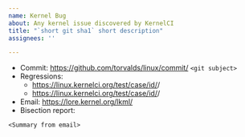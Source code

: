 ```yaml
---
name: Kernel Bug
about: Any kernel issue discovered by KernelCI
title: "`short git sha1` short description"
assignees: ''

---
```


* Commit: https://github.com/torvalds/linux/commit/<git sha1> `<git subject>`
* Regressions:
  * https://linux.kernelci.org/test/case/id/<id>/
  * https://linux.kernelci.org/test/case/id/<id>/
* Email: https://lore.kernel.org/lkml/<thread>
* Bisection report:
```
<Summary from email>
```
